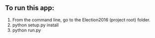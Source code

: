 To run this app:
----------------
1) From the command line, go to the Election2016 (project root) folder.
2) python setup.py install
3) python run.py
